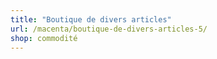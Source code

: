 ```yaml
---
title: "Boutique de divers articles"
url: /macenta/boutique-de-divers-articles-5/
shop: commodité
---
```

